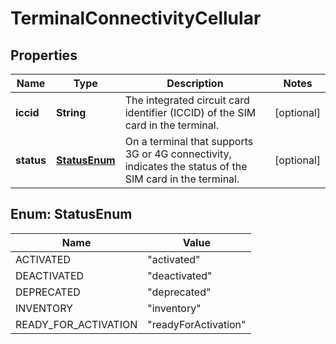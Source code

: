 

# TerminalConnectivityCellular


## Properties

| Name | Type | Description | Notes |
|------------ | ------------- | ------------- | -------------|
|**iccid** | **String** | The integrated circuit card identifier (ICCID) of the SIM card in the terminal. |  [optional] |
|**status** | [**StatusEnum**](#StatusEnum) | On a terminal that supports 3G or 4G connectivity, indicates the status of the SIM card in the terminal. |  [optional] |



## Enum: StatusEnum

| Name | Value |
|---- | -----|
| ACTIVATED | &quot;activated&quot; |
| DEACTIVATED | &quot;deactivated&quot; |
| DEPRECATED | &quot;deprecated&quot; |
| INVENTORY | &quot;inventory&quot; |
| READY_FOR_ACTIVATION | &quot;readyForActivation&quot; |



